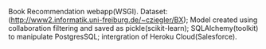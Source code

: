 Book Recommendation webapp(WSGI). Dataset: (http://www2.informatik.uni-freiburg.de/~cziegler/BX); Model created using collaboration filtering and saved as pickle(scikit-learn); SQLAlchemy(toolkit) to manipulate PostgresSQL; intergration of Heroku Cloud(Salesforce). 
